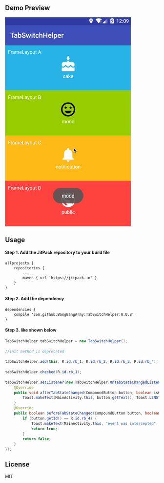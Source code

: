 ## Demo Preview
![](https://raw.githubusercontent.com/BangBangArmy/TabSwitchHelper/master/demo.gif?raw=true)

## Usage
#### Step 1. Add the JitPack repository to your build file
```grovy
allprojects {
	repositories {
		...
		maven { url 'https://jitpack.io' }
	}
}
```

#### Step 2. Add the dependency
```grovy
dependencies {
    compile 'com.github.BangBangArmy:TabSwitchHelper:0.0.8'
}

```

#### Step 3. like shown below
```java
TabSwitchHelper tabSwitchHelper = new TabSwitchHelper();

//init method is deprecated

tabSwitchHelper.add(this, R.id.rb_1, R.id.rb_2, R.id.rb_3, R.id.rb_4);

tabSwitchHelper.checked(R.id.rb_1);

tabSwitchHelper.setListener(new TabSwitchHelper.OnTabStateChangedListener() {
    @Override
    public void afterTabStateChanged(CompoundButton button, boolean isChecked) {
        Toast.makeText(MainActivity.this, button.getText(), Toast.LENGTH_SHORT).show();
    }
    @Override
    public boolean beforeTabStateChanged(CompoundButton button, boolean isChecked) {
        if (button.getId() == R.id.rb_4) {
            Toast.makeText(MainActivity.this, "event was intercepted", Toast.LENGTH_SHORT).show();
            return true;
        }
        return false;
    }
});
```

## License
MIT